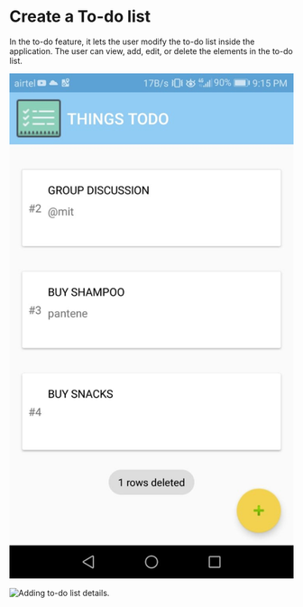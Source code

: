 # Create a To-do list

In the to-do feature, it lets the user modify the to-do list inside the application. The user can view, add, edit, or delete the elements in the to-do list.

![After deleting an element in the list, there will be a small notification at the bottom.](../.gitbook/assets/todo.jpg)

![Adding to-do list details.](../.gitbook/assets/todo\_add.jpg)
